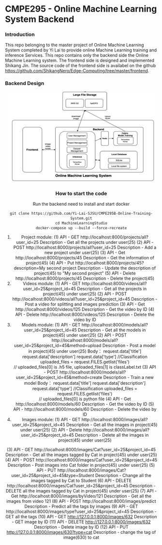 # CMPE295 - Online Machine Learning System Backend

### Introduction
This repo belonging to the master project of Online Machine Learning System completed by Yi Lai to provide online Machine Learning training and inference Services.
This repo contains only the backend side the Online Machine Learning system. The frontend side is designed and implemented Shikang Jin. The source code of the frontend side is availabel on the github https://github.com/ShikangNero/Edge-Computing/tree/master/frontend. 

### Backend Design
<div align=center><img width="500" height="300" src="https://github.com/Yi-Lai-SJSU/CMPE295B-Online-Training-System/blob/master/media/overall-architecure.png"/>
       
### How to start the code
Run the backend need to install and start docker 
```
git clone https://github.com/Yi-Lai-SJSU/CMPE295B-Online-Training-System.git
cd MachineLearningStudio
docker-compose up --build --force-recreate
```










1. Project module:
(1) API  - GET   http://localhost:8000/projects/all?user_id=25
     Description - Get all the projects under user(25)
(2) API -  POST http://localhost:8000/projects/all?user_id=25
      Description - Add a new project under user(25)
(3) API -  Get http://localhost:8000/projects/45
      Description - Get the information of project(45) 
(4) API -  Put http://localhost:8000/projects/45?description=My second project
      Description - Update the description of project(45) to "My second project"
(5) API -  Delete http://localhost:8000/projects/45
      Description - Delete the project(45) 
2. Videos module:
            (1) API  - GET   http://localhost:8000/videos/all?user_id=25&project_id=45
     Description - Get all the projects in project(45) under user(25)
(2) API -  POST http://localhost:8000/videos/all?user_id=25&project_id=45
      Description - Post a video for splitting and images prediction
(3) API -  Get http://localhost:8000/videos/125
      Description - Get the video by ID
(4) API -  Delete http://localhost:8000/videos/125
      Description - Delete the video by ID  
3. Models module:
(1) API  - GET   http://localhost:8000/models/all?user_id=25&project_id=45
     Description - Get all the models in project(45) under user(25)
(2) API -  POST http://localhost:8000/models/all?user_id=25&project_id=45&method=upload
      Description - Post a model in project(45) under user(25)
      Body：
               request.data['title']  
               request.data['description']
               request.data['type']     //Classification
               uploaded_files = request.FILES.getlist('files')  
               //  uploaded_files[0] is .h5 file,  uploaded_files[1] is classLabel.txt
(3) API -  POST http://localhost:8000/models/all?user_id=25&project_id=45&method=create
      Description - Train a new model
      Body：
                request.data['title']
                request.data['description']
                request.data['type']   //Classification
                uploaded_files = request.FILES.getlist('files')  
                // uploaded_files[0] is python file
            (4) API -  Get http://localhost:8000/models/60
      Description - Get the video by ID
(5) API -  http://localhost:8000/models/60
      Description - Delete the video by ID  
4. Images module:
(1) API  - GET  http://localhost:8000/images/all?user_id=25&project_id=45
     Description - Get all the images in project(45) under user(25)
(2) API  - Delete  http://localhost:8000/images/all?user_id=25&project_id=45
     Description - Delete all the images in project(45) under user(25)

(3) API -  GET http://localhost:8000/images/Cat?user_id=25&project_id=45
      Description - Get all the images tagged by Cat in project(45) under user(25)
(4) API -  POST http://localhost:8000/images/Cat?user_id=25&project_id=45
      Description - Post images into Cat folder in project(45) under user(25)
(5) API -  PUT http://localhost:8000/images/Cat?user_id=25&project_id=45&type=Student
      Description - Change all the images tagged by Cat to Student
(6) API -  DELETE http://localhost:8000/images/Cat?user_id=25&project_id=45
      Description - DELETE all the images tagged by Cat in project(45) under user(25)
(7) API -  Get http://localhost:8000/images/byVideo/121
     Description - Get all the images from video 121
(8) API - POST http://localhost:8000/images/predict
     Description - Predict all the tags by images
(9) API - GET  http://localhost:8000/images/type?user_id=25&project_id=45
     Description - GET all the tags
(10) API - GET http://127.0.0.1:8000/images/632
       Description - GET image by ID
(11) API - DELETE http://127.0.0.1:8000/images/632
       Description - Delete image by ID
(12) API - PUT http://127.0.0.1:8000/images/630?type=cat
       Description - change the tag of image(630) to cat
